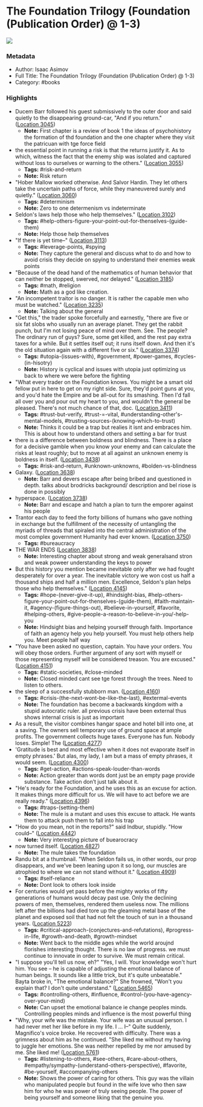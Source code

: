# The Foundation Trilogy (Foundation (Publication Order) @ 1-3)

![](https://m.media-amazon.com/images/I/61s+LhGJZWL._SY160.jpg)

### Metadata

- Author: Isaac  Asimov
- Full Title: The Foundation Trilogy (Foundation (Publication Order) @ 1-3)
- Category: #books

### Highlights

- Ducem Barr followed his guest submissively to the outer door and said quietly to the disappearing ground-car, "And if you return." ([Location 3045](https://readwise.io/to_kindle?action=open&asin=B0845R1568&location=3045))
    - **Note:** First chapter is a review of book 1 the ideas of psychohistory the formation of thd foundation and the one chapter where they visit the patricuan with tge force field
- the essential point in running a risk is that the returns justify it. As to which, witness the fact that the enemy ship was isolated and captured without loss to ourselves or warning to the others." ([Location 3055](https://readwise.io/to_kindle?action=open&asin=B0845R1568&location=3055))
    - **Tags:** #risk-and-return
    - **Note:** Risk return
- "Hober Mallow worked otherwise. And Salvor Hardin. They let others take the uncertain paths of force, while they maneuvered surely and quietly." ([Location 3060](https://readwise.io/to_kindle?action=open&asin=B0845R1568&location=3060))
    - **Tags:** #determinism
    - **Note:** Zero to one determenism vs indeterminate
- Seldon's laws help those who help themselves." ([Location 3102](https://readwise.io/to_kindle?action=open&asin=B0845R1568&location=3102))
    - **Tags:** #help-others-figure-your-point-out-for-thenselves-(guide-them)
    - **Note:** Help those help themselves
- "If there is yet time–" ([Location 3113](https://readwise.io/to_kindle?action=open&asin=B0845R1568&location=3113))
    - **Tags:** #leverage-points, #spying
    - **Note:** They capture the general and discuss what to do and how to avoid crisis they decide on spying to understand their enemies weak points
- "Because of the dead hand of the mathematics of human behavior that can neither be stopped, swerved, nor delayed." ([Location 3185](https://readwise.io/to_kindle?action=open&asin=B0845R1568&location=3185))
    - **Tags:** #math, #religion
    - **Note:** Math as a god like creation.
- "An incompetent traitor is no danger. It is rather the capable men who must be watched." ([Location 3235](https://readwise.io/to_kindle?action=open&asin=B0845R1568&location=3235))
    - **Note:** Talking about the general
- "Get this," the trader spoke forcefully and earnestly, "there are five or six fat slobs who usually run an average planet. They get the rabbit punch, but I'm not losing peace of mind over them. See. The people? The ordinary run of guys? Sure, some get killed, and the rest pay extra taxes for a while. But it settles itself out; it runs itself down. And then it's the old situation again with a different five or six." ([Location 3374](https://readwise.io/to_kindle?action=open&asin=B0845R1568&location=3374))
    - **Tags:** #utopia-(issues-with), #government, #power-games, #cycles-(in-hisotry)
    - **Note:** History is cyclical and issues with utopia just optimizing us back to where we were before the fighting
- "What every trader on the Foundation knows. You might be a smart old fellow put in here to get on my right side. Sure, they'd point guns at you, and you'd hate the Empire and be all-out for its smashing. Then I'd fall all over you and pour out my heart to you, and wouldn't the general be pleased. There's not much chance of that, doc. ([Location 3411](https://readwise.io/to_kindle?action=open&asin=B0845R1568&location=3411))
    - **Tags:** #trust-but-verify, #trust-=-vital, #understanding-other's-mental-models, #trusting-sources-(knowing-which-to-trust)
    - **Note:** Thinks it could be a trap but realies it isnt and embraces him. This is about how to understand others and setting a bar for trust
- there is a difference between boldness and blindness. There is a place for a decisive gamble when you know your enemy and can calculate the risks at least roughly; but to move at all against an unknown enemy is boldness in itself. ([Location 3438](https://readwise.io/to_kindle?action=open&asin=B0845R1568&location=3438))
    - **Tags:** #risk-and-return, #unknown-unknowns, #bolden-vs-blindness
- Galaxy. ([Location 3638](https://readwise.io/to_kindle?action=open&asin=B0845R1568&location=3638))
    - **Note:** Barr and devers escape after being bribed and questioned in depth. talks about brodricks background/ description and bel riose is done in possibly
- hyperspace. ([Location 3738](https://readwise.io/to_kindle?action=open&asin=B0845R1568&location=3738))
    - **Note:** Barr and escape and hatch a plan to turn the emporer against his people
- Trantor each day to feed the forty billions of humans who gave nothing in exchange but the fulfillment of the necessity of untangling the myriads of threads that spiraled into the central administration of the most complex government Humanity had ever known. ([Location 3750](https://readwise.io/to_kindle?action=open&asin=B0845R1568&location=3750))
    - **Tags:** #bureaucracy
- THE WAR ENDS ([Location 3838](https://readwise.io/to_kindle?action=open&asin=B0845R1568&location=3838))
    - **Note:** Interesting chapter about strong and weak generalsand stron and weak poweer understanding the keys to power
- But this history you mention became inevitable only after we had fought desperately for over a year. The inevitable victory we won cost us half a thousand ships and half a million men. Excellence, Seldon's plan helps those who help themselves." ([Location 4145](https://readwise.io/to_kindle?action=open&asin=B0845R1568&location=4145))
    - **Tags:** #hope-(never-give-it-up), #hindsight-bias, #help-others-figure-your-point-out-for-thenselves-(guide-them), #faith-maintain-it, #agency-(figure-things-out), #believe-in-yourself, #favorite, #helping-others, #give-people-a-reason-to-believe-in-you/-help-you
    - **Note:** Hindsight bias and helping yourself through faith. Importance of faith an agency help you help yourself. You must help others help you. Meet people half way
- "You have been asked no question, captain. You have your orders. You will obey those orders. Further argument of any sort with myself or those representing myself will be considered treason. You are excused." ([Location 4151](https://readwise.io/to_kindle?action=open&asin=B0845R1568&location=4151))
    - **Tags:** #static-societies, #close-minded
    - **Note:** Closed minded cant see tge forest through the trees. Need to listen to others.
- the sleep of a successfully stubborn man. ([Location 4160](https://readwise.io/to_kindle?action=open&asin=B0845R1568&location=4160))
    - **Tags:** #crisis-(the-next-wont-be-like-the-last), #extermal-events
    - **Note:** The foundation has become a backwards kingdom with a stupid autocratic ruler. all previous crisis have been external thus shows internal crisis is just as important
- As a result, the visitor combines hangar space and hotel bill into one, at a saving. The owners sell temporary use of ground space at ample profits. The government collects huge taxes. Everyone has fun. Nobody loses. Simple! The ([Location 4277](https://readwise.io/to_kindle?action=open&asin=B0845R1568&location=4277))
- 'Gratitude is best and most effective when it does not evaporate itself in empty phrases.' But alas, my lady, I am but a mass of empty phrases, it would seem. ([Location 4300](https://readwise.io/to_kindle?action=open&asin=B0845R1568&location=4300))
    - **Tags:** #get-action, #actions-speak-louder-than-words
    - **Note:** Action greater than words dont just be an empty page provide substance. Take action don’t just talk about it.
- "He's ready for the Foundation, and he uses this as an excuse for action. It makes things more difficult for us. We will have to act before we are really ready." ([Location 4396](https://readwise.io/to_kindle?action=open&asin=B0845R1568&location=4396))
    - **Tags:** #traps-(setting-them)
    - **Note:** The mule is a mutant and uses this excuse to attack. He wants them to attack push them to fall into his trap
- "How do you mean, not in the reports?" said Indbur, stupidly. "How could–" ([Location 4442](https://readwise.io/to_kindle?action=open&asin=B0845R1568&location=4442))
    - **Note:** Very interestjng picture of buearocracy
- now turned itself. ([Location 4827](https://readwise.io/to_kindle?action=open&asin=B0845R1568&location=4827))
    - **Note:** The mule takes the foundation
- Randu bit at a thumbnail. "When Seldon fails us, in other words, our prop disappears, and we've been leaning upon it so long, our muscles are atrophied to where we can not stand without it." ([Location 4909](https://readwise.io/to_kindle?action=open&asin=B0845R1568&location=4909))
    - **Tags:** #self-reliance
    - **Note:** Dont look to others look inside
- For centuries would yet pass before the mighty works of fifty generations of humans would decay past use. Only the declining powers of men, themselves, rendered them useless now. The millions left after the billions had died tore up the gleaming metal base of the planet and exposed soil that had not felt the touch of sun in a thousand years. ([Location 5223](https://readwise.io/to_kindle?action=open&asin=B0845R1568&location=5223))
    - **Tags:** #critical-approach-(conjectures-and-refutations), #progress-in-life, #growth-and-death, #growth-mindset
    - **Note:** Went back to the middle ages while the world aroujnd florishes interesting thought. There is no law of progress. we must continue to innovate in order to survive. We must remain critical.
- "I suppose you'll tell us now, eh?" "Yes, I will. Your knowledge won't hurt him. You see – he is capable of adjusting the emotional balance of human beings. It sounds like a little trick, but it's quite unbeatable." Bayta broke in, "The emotional balance?" She frowned, "Won't you explain that? I don't quite understand." ([Location 5465](https://readwise.io/to_kindle?action=open&asin=B0845R1568&location=5465))
    - **Tags:** #controlling-others, #influence, #control-(you-have-agency-over-your-mind)
    - **Note:** Can upset the emotional balance ie change peoples minds. Controlling peoples minds and influence is the most powerful thing
- "Why, your wife was the mistake. Your wife was an unusual person. I had never met her like before in my life. I ... I–" Quite suddenly, Magnifico's voice broke. He recovered with difficulty. There was a grimness about him as he continued. "She liked me without my having to juggle her emotions. She was neither repelled by me nor amused by me. She liked me! ([Location 5761](https://readwise.io/to_kindle?action=open&asin=B0845R1568&location=5761))
    - **Tags:** #listening-to-others, #see-others, #care-about-others, #empathy/sympathy-(understand-others-perspective), #favorite, #be-yourself, #accompanying-others
    - **Note:** Shows the power of caring for others. This guy was the villain who manipulated people but found in the wife love who then saw him for who he was power of truly seeing people. The power of being yourself and someone liking that the genuine you.
